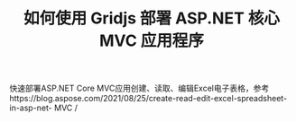 ﻿---
title: 如何使用 Gridjs 部署 ASP.NET 核心 MVC 应用程序
type: docs
weight: 190
url: /zh/net/how-to-deploy-gridjs/
---
快速部署ASP.NET Core MVC应用创建、读取、编辑Excel电子表格，参考https://blog.aspose.com/2021/08/25/create-read-edit-excel-spreadsheet-in-asp-net- MVC /